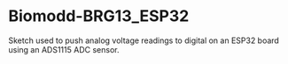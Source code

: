 # Biomodd-BRG13_ESP32


Sketch used to push analog voltage readings to digital on an ESP32 board using an ADS1115 ADC sensor.


